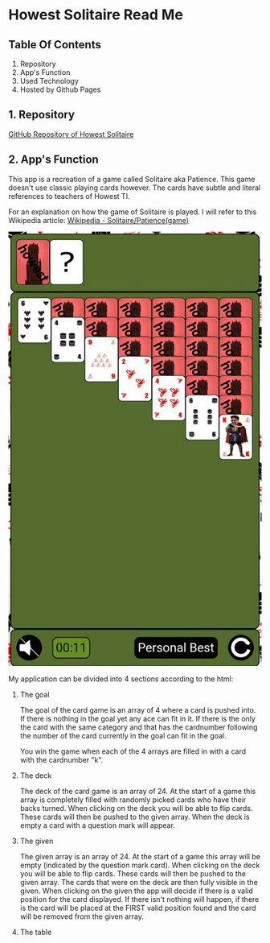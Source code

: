 # Howest Solitaire Read Me

## Table Of Contents

1.  Repository
2.  App's Function
3.  Used Technology
4.  Hosted by Github Pages

## 1\. Repository

[GitHub Repository of Howest Solitaire](https://github.com/VermeulenRuben/HowestSolitaire)

## 2\. App's Function

This app is a recreation of a game called Solitaire aka Patience. This game doesn't use classic playing cards however. The cards have subtle and literal references to teachers of Howest TI.

For an explanation on how the game of Solitaire is played. I will refer to this Wikipedia article: [Wikipedia - Solitaire/Patience(game)](https://en.wikipedia.org/wiki/Patience_(game))

![Gameplay Image is missing](images/rm/start.png)

My application can be divided into 4 sections according to the html:

1.  The goal

    The goal of the card game is an array of 4 where a card is pushed into. If there is nothing in the goal yet any ace can fit in it. If there is the only the card with the same category and that has the cardnumber following the number of the card currently in the goal can fit in the goal.

    You win the game when each of the 4 arrays are filled in with a card with the cardnumber "k".

2.  The deck

    The deck of the card game is an array of 24\. At the start of a game this array is completely filled with randomly picked cards who have their backs turned. When clicking on the deck you will be able to flip cards. These cards will then be pushed to the given array. When the deck is empty a card with a question mark will appear.

3.  The given

    The given array is an array of 24\. At the start of a game this array will be empty (indicated by the question mark card). When clicking on the deck you will be able to flip cards. These cards will then be pushed to the given array. The cards that were on the deck are then fully visible in the given. When clicking on the given the app will decide if there is a valid position for the card displayed. If there isn't nothing will happen, if there is the card will be placed at the FIRST valid position found and the card will be removed from the given array.

4.  The table